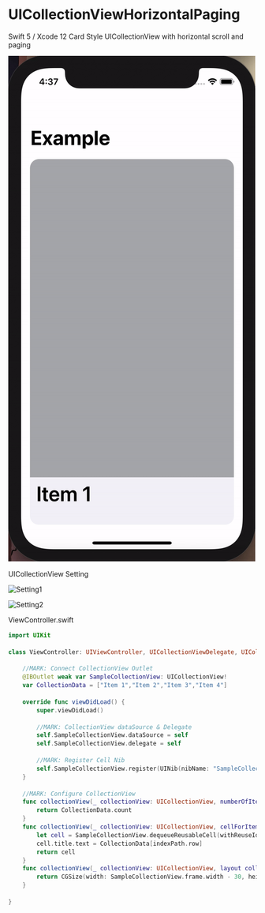 # UICollectionViewHorizontalPaging


Swift 5 / Xcode 12
Card Style UICollectionView with horizontal scroll and paging

![Alt Text](https://github.com/FatCucumber/UICollectionViewHorizontalPaging/blob/main/UICollectionViewHorizontalPaging/previewgif.gif)


UICollectionView Setting

![Setting1](https://i.imgur.com/REkg8LM.jpg)

![Setting2](https://i.imgur.com/MGGms0g.jpg)



ViewController.swift
```swift
import UIKit

class ViewController: UIViewController, UICollectionViewDelegate, UICollectionViewDataSource, UICollectionViewDelegateFlowLayout {
    
    //MARK: Connect CollectionView Outlet
    @IBOutlet weak var SampleCollectionView: UICollectionView!
    var CollectionData = ["Item 1","Item 2","Item 3","Item 4"]
    
    override func viewDidLoad() {
        super.viewDidLoad()
        
        //MARK: CollectionView dataSource & Delegate
        self.SampleCollectionView.dataSource = self
        self.SampleCollectionView.delegate = self
        
        //MARK: Register Cell Nib
        self.SampleCollectionView.register(UINib(nibName: "SampleCollectionViewCell", bundle: nil), forCellWithReuseIdentifier: "cell")
    }
    
    //MARK: Configure CollectionView
    func collectionView(_ collectionView: UICollectionView, numberOfItemsInSection section: Int) -> Int {
        return CollectionData.count
    }
    func collectionView(_ collectionView: UICollectionView, cellForItemAt indexPath: IndexPath) -> UICollectionViewCell {
        let cell = SampleCollectionView.dequeueReusableCell(withReuseIdentifier: "cell", for: indexPath) as! SampleCollectionViewCell
        cell.title.text = CollectionData[indexPath.row]
        return cell
    }
    func collectionView(_ collectionView: UICollectionView, layout collectionViewLayout: UICollectionViewLayout, sizeForItemAt indexPath: IndexPath) -> CGSize {
        return CGSize(width: SampleCollectionView.frame.width - 30, height: SampleCollectionView.frame.height - 15)
    }

}
```
